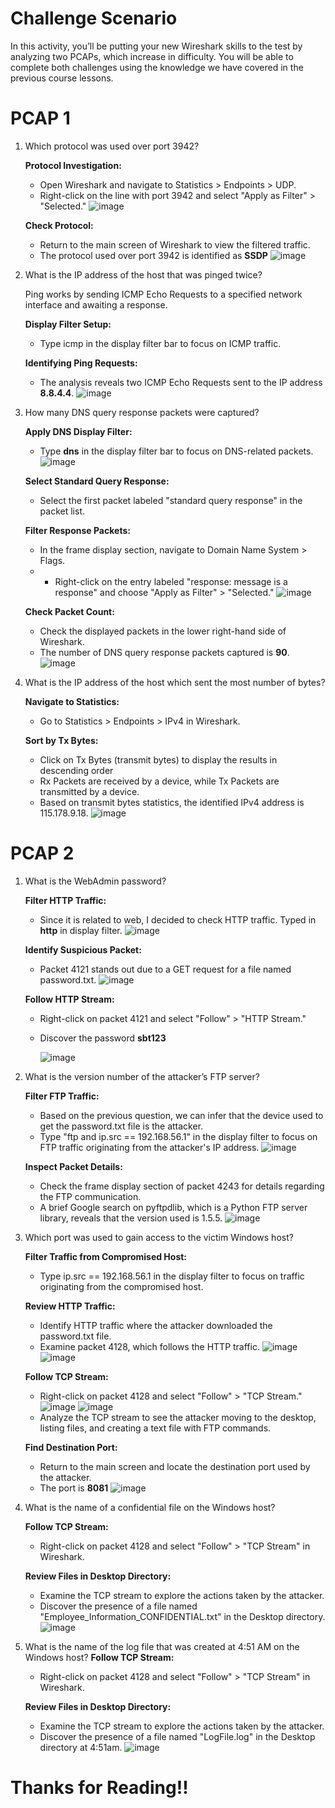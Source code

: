 # Challenge Scenario
In this activity, you’ll be putting your new Wireshark skills to the test by analyzing two PCAPs, which increase in difficulty. You will be able to complete both challenges using the knowledge we have covered in the previous course lessons.
# PCAP 1
1. Which protocol was used over port 3942?

   **Protocol Investigation:**
   - Open Wireshark and navigate to Statistics > Endpoints > UDP.
   - Right-click on the line with port 3942 and select "Apply as Filter" > "Selected."
   ![image](https://github.com/ZuanAce/SecurityBlueTeam_challenge/assets/147037911/33262e68-723a-48fc-bfa6-e85afe537d13)

   **Check Protocol:**
   - Return to the main screen of Wireshark to view the filtered traffic.
   - The protocol used over port 3942 is identified as **SSDP**
   ![image](https://github.com/ZuanAce/SecurityBlueTeam_challenge/assets/147037911/b41ccebe-9f8e-481e-a756-cfe4618e73a4)

2. What is the IP address of the host that was pinged twice?

   Ping works by sending ICMP Echo Requests to a specified network interface and awaiting a response.
   
   **Display Filter Setup:**
   - Type icmp in the display filter bar to focus on ICMP traffic.
     
   **Identifying Ping Requests:**
   - The analysis reveals two ICMP Echo Requests sent to the IP address **8.8.4.4**.
   ![image](https://github.com/ZuanAce/SecurityBlueTeam_challenge/assets/147037911/23a95d27-79da-419b-9c45-411fea2bc122)

3. How many DNS query response packets were captured?

   **Apply DNS Display Filter:**
   - Type **dns** in the display filter bar to focus on DNS-related packets.
   ![image](https://github.com/ZuanAce/SecurityBlueTeam_challenge/assets/147037911/77f04bb8-ad85-416e-9b70-9ae15e7a7201)

   **Select Standard Query Response:**
   - Select the first packet labeled "standard query response" in the packet list.
   
   **Filter Response Packets:**
   - In the frame display section, navigate to Domain Name System > Flags.
   - - Right-click on the entry labeled "response: message is a response" and choose "Apply as Filter" > "Selected."
   ![image](https://github.com/ZuanAce/SecurityBlueTeam_challenge/assets/147037911/d12e6af1-6c00-45ee-98b0-9fd840e51a22)

   **Check Packet Count:**
   - Check the displayed packets in the lower right-hand side of Wireshark.
   - The number of DNS query response packets captured is **90**.
   ![image](https://github.com/ZuanAce/SecurityBlueTeam_challenge/assets/147037911/dd2179eb-3c38-418c-8fed-b8b3d19f7383)

5. What is the IP address of the host which sent the most number of bytes?

   **Navigate to Statistics:**
   - Go to Statistics > Endpoints > IPv4 in Wireshark.
   
   **Sort by Tx Bytes:**
   - Click on Tx Bytes (transmit bytes) to display the results in descending order
   - Rx Packets are received by a device, while Tx Packets are transmitted by a device.
   - Based on transmit bytes statistics, the identified IPv4 address is 115.178.9.18.
   ![image](https://github.com/ZuanAce/SecurityBlueTeam_challenge/assets/147037911/38b781df-3e5d-4955-9a5d-0e50cabe1cfb)


# PCAP 2
1. What is the WebAdmin password?
   
   **Filter HTTP Traffic:**
   - Since it is related to web, I decided to check HTTP traffic. Typed in **http** in display filter.
     ![image](https://github.com/ZuanAce/SecurityBlueTeam_challenge/assets/147037911/889a3cc0-dde6-468a-83e0-85172ac5b596)
   
   **Identify Suspicious Packet:**
   - Packet 4121 stands out due to a GET request for a file named password.txt.
     ![image](https://github.com/ZuanAce/SecurityBlueTeam_challenge/assets/147037911/80d182bc-5855-4e1b-ab57-2044d0addaae)

   **Follow HTTP Stream:**
   - Right-click on packet 4121 and select "Follow" > "HTTP Stream."
   - Discover the password **sbt123**
     
     ![image](https://github.com/ZuanAce/SecurityBlueTeam_challenge/assets/147037911/ec652ef0-098f-4add-aada-ac6ab535b752)

2. What is the version number of the attacker’s FTP server?

   **Filter FTP Traffic:**
   - Based on the previous question, we can infer that the device used to get the password.txt file is the attacker.
   - Type "ftp and ip.src == 192.168.56.1" in the display filter to focus on FTP traffic originating from the attacker's IP address.
     ![image](https://github.com/ZuanAce/SecurityBlueTeam_challenge/assets/147037911/82285e2d-baca-4982-94ca-58b3ee02bc72)
   
   **Inspect Packet Details:**
   - Check the frame display section of packet 4243 for details regarding the FTP communication.
   - A brief Google search on pyftpdlib, which is a Python FTP server library, reveals that the version used is 1.5.5.
    ![image](https://github.com/ZuanAce/SecurityBlueTeam_challenge/assets/147037911/5f8cafd6-dd88-476e-afca-5b0fdcd1d3e4)

3. Which port was used to gain access to the victim Windows host?

   **Filter Traffic from Compromised Host:**
   - Type ip.src == 192.168.56.1 in the display filter to focus on traffic originating from the compromised host.
   
   **Review HTTP Traffic:**
   - Identify HTTP traffic where the attacker downloaded the password.txt file.
   - Examine packet 4128, which follows the HTTP traffic.
     ![image](https://github.com/ZuanAce/SecurityBlueTeam_challenge/assets/147037911/b73c4d0b-3b7e-4d44-81a7-ce42565848cf)
     ![image](https://github.com/ZuanAce/SecurityBlueTeam_challenge/assets/147037911/916d8b4e-3214-4806-bb59-cbd0e22294df)
   
   **Follow TCP Stream:**
   - Right-click on packet 4128 and select "Follow" > "TCP Stream."
     ![image](https://github.com/ZuanAce/SecurityBlueTeam_challenge/assets/147037911/3e30d3d7-4947-4519-b88f-7605a6053442)
     ![image](https://github.com/ZuanAce/SecurityBlueTeam_challenge/assets/147037911/84d87fc7-2947-4e1d-a843-eb228cb37647)
   - Analyze the TCP stream to see the attacker moving to the desktop, listing files, and creating a text file with FTP commands.
   
   **Find Destination Port:**
   - Return to the main screen and locate the destination port used by the attacker.
   - The port is **8081**
     ![image](https://github.com/ZuanAce/SecurityBlueTeam_challenge/assets/147037911/d9b9fe76-191b-48f1-b264-04d180f5499f)

4. What is the name of a confidential file on the Windows host?

   **Follow TCP Stream:**
   - Right-click on packet 4128 and select "Follow" > "TCP Stream" in Wireshark.
   
   **Review Files in Desktop Directory:**
   - Examine the TCP stream to explore the actions taken by the attacker.
   - Discover the presence of a file named "Employee_Information_CONFIDENTIAL.txt" in the Desktop directory.
     ![image](https://github.com/ZuanAce/SecurityBlueTeam_challenge/assets/147037911/7ad7e828-4bf6-4848-9590-3b4ef37ff515)

6. What is the name of the log file that was created at 4:51 AM on the Windows host?
   **Follow TCP Stream:**
   - Right-click on packet 4128 and select "Follow" > "TCP Stream" in Wireshark.
   
   **Review Files in Desktop Directory:**
   - Examine the TCP stream to explore the actions taken by the attacker.
   - Discover the presence of a file named "LogFile.log" in the Desktop directory at 4:51am.
     ![image](https://github.com/ZuanAce/SecurityBlueTeam_challenge/assets/147037911/32dd895d-eeb0-4833-9cec-564620e95544)

# Thanks for Reading!!
